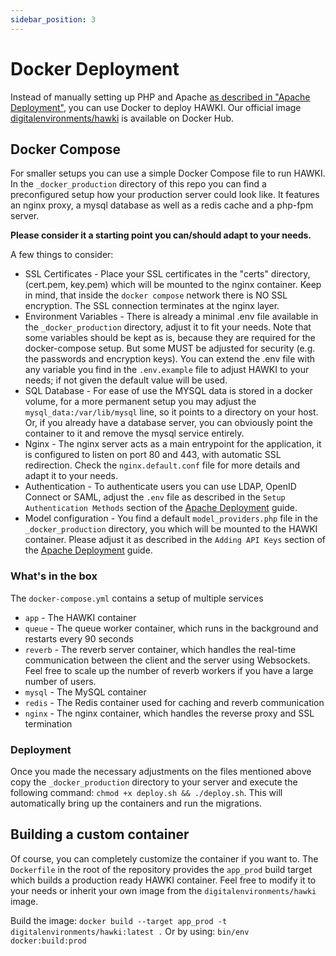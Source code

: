 ```yaml
---
sidebar_position: 3
---
```


# Docker Deployment

Instead of manually setting up PHP and Apache [as described in "Apache Deployment"](Apache%20Deployment.md), you can use
Docker to deploy HAWKI. Our official
image [digitalenvironments/hawki](https://hub.docker.com/r/digitalenvironments/hawki) is
available on Docker Hub.

## Docker Compose

For smaller setups you can use a simple Docker Compose file to run HAWKI.
In the `_docker_production` directory of this repo you can find a preconfigured setup how your production server
could look like. It features an nginx proxy, a mysql database as well as a redis cache and a php-fpm server.

**Please consider it a starting point you can/should adapt to your needs.**

A few things to consider:

* SSL Certificates - Place your SSL certificates in the "certs" directory, (cert.pem, key.pem) which will be mounted to
  the nginx container. Keep in mind, that inside the `docker compose` network there is NO SSL encryption. The SSL
  connection terminates at the nginx layer.
* Environment Variables - There is already a minimal .env file available in the `_docker_production` directory, adjust
  it to fit your needs.
  Note that some variables should be kept as is, because they are required for the docker-compose setup. But some MUST
  be adjusted for security (e.g. the passwords and encryption keys).
  You can extend the .env file with any variable you find in the `.env.example` file to adjust HAWKI to your needs; if
  not given the default value will be used.
* SQL Database - For ease of use the MYSQL data is stored in a docker volume, for a more permanent setup you may adjust
  the `mysql_data:/var/lib/mysql` line, so it points to a directory on your host. Or, if you already have a database
  server, you can obviously point the container to it and remove the mysql service entirely.
* Nginx - The nginx server acts as a main entrypoint for the application, it is configured to listen on port 80 and 443,
  with automatic SSL redirection. Check the `nginx.default.conf` file for more details and adapt it to your needs.
* Authentication - To authenticate users you can use LDAP, OpenID Connect or SAML, adjust the `.env` file as described
  in the `Setup Authentication Methods` section of the [Apache Deployment](Apache%20Deployment.md) guide.
* Model configuration - You find a default `model_providers.php` file in the `_docker_production` directory, you
  which will be mounted to the HAWKI container. Please adjust it as described in the `Adding API Keys` section of the
  [Apache Deployment](Apache%20Deployment.md) guide.

### What's in the box

The `docker-compose.yml` contains a setup of multiple services

* `app` - The HAWKI container
* `queue` - The queue worker container, which runs in the background and restarts every 90 seconds
* `reverb` - The reverb server container, which handles the real-time communication between the client and the server
  using Websockets. Feel free to scale up the number of reverb workers if you have a large number of users.
* `mysql` - The MySQL container
* `redis` - The Redis container used for caching and reverb communication
* `nginx` - The nginx container, which handles the reverse proxy and SSL termination

### Deployment

Once you made the necessary adjustments on the files mentioned above copy the `_docker_production` directory to your
server and execute the following command: `chmod +x deploy.sh && ./deploy.sh`. This will automatically
bring up the containers and run the migrations.

## Building a custom container

Of course, you can completely customize the container if you want to. The `Dockerfile` in the root of the repository
provides the `app_prod` build target which builds a production ready HAWKI container. Feel free to modify it to your
needs or inherit your own image from the `digitalenvironments/hawki` image.

Build the image: `docker build --target app_prod -t digitalenvironments/hawki:latest .`
Or by using: `bin/env docker:build:prod`
